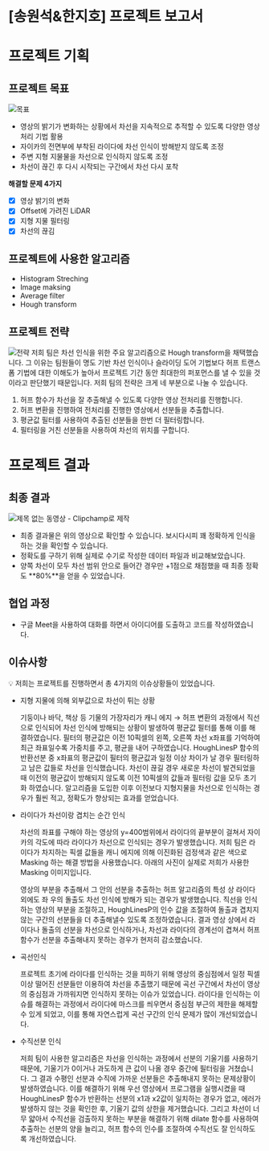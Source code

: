 # [송원석&한지호] 프로젝트 보고서


</aside>

# 프로젝트 기획

## 프로젝트 목표
![목표](https://user-images.githubusercontent.com/62413303/208063032-e54a02da-de23-4323-a8ef-295289dfe1ef.png)

- 영상의 밝기가 변화하는 상황에서 차선을 지속적으로 추적할 수 있도록 다양한 영상처리 기법 활용
- 자이카의 전면부에 부착된 라이다에 차선 인식이 방해받지 않도록 조정
- 주변 지형 지물물을 차선으로 인식하지 않도록 조정
- 차선이 끊긴 후 다시 시작되는 구간에서 차선 다시 포착

**해결할 문제 4가지**

- [x]  영상 밝기의 변화
- [x]  Offset에 가려진 LiDAR
- [x]  지형 지물 필터링
- [x]  차선의 끊김

## 프로젝트에 사용한 알고리즘

- Histogram Streching
- Image maksing
- Average filter
- Hough transform

## 프로젝트 전략
![전략](https://user-images.githubusercontent.com/62413303/208063059-b5a4ebc8-0c37-43c1-8da5-8d25e3bb5f48.png)
 저희 팀은 차선 인식을 위한 주요 알고리즘으로 Hough transform을 채택했습니다. 그 이유는 팀원들이 명도 기반 차선 인식이나 슬라이딩 도어 기법보다 허프 트랜스폼 기법에 대한 이해도가 높아서 프로젝트 기간 동안 최대한의 퍼포먼스를 낼 수 있을 것이라고 판단했기 때문입니다.
  저희 팀의 전략은 크게 네 부분으로 나눌 수 있습니다.

   1. 허프 함수가 차선을 잘 추출해낼 수 있도록 다양한 영상 전처리를 진행합니다.
   2. 허프 변환을 진행하여 전처리를 진행한 영상에서 선분들을 추출합니다.
   3. 평균값 필터를 사용하여 추출된 선분들을 한번 더 필터링합니다.
   4. 필터링을 거친 선분들을 사용하여 차선의 위치를 구합니다.

# 프로젝트 결과

## 최종 결과
![제목 없는 동영상 - Clipchamp로 제작](https://user-images.githubusercontent.com/62413303/208063504-e9f27185-966c-4083-b30d-ae253acc28ee.gif)
- 최종 결과물은 위의 영상으로 확인할 수 있습니다. 보시다시피 꽤 정확하게 인식을 하는 것을 확인할 수 있습니다.
- 정확도를 구하기 위해 실제로 수기로 작성한 데이터 파일과 비교해보았습니다.
- 양쪽 차선이 모두 차선 범위 안으로 들어간 경우만 +1점으로 채점했을 때 최종 정확도 **80%**을 얻을 수 있었습니다.

## 협업 과정

- 구글 Meet을 사용하여 대화를 하면서 아이디어를 도출하고 코드를 작성하였습니다.

## 이슈사항

<aside>
💡 저희는 프로젝트를 진행하면서 총 4가지의 이슈상황들이 있었습니다.

</aside>

- 지형 지물에 의해 외부값으로 차선이 튀는 상황

    기둥이나 바닥, 책상 등 기물의 가장자리가 캐니 에지 → 허프 변환의 과정에서 직선으로 인식되어 차선 인식에 방해되는 상황이 발생하여 평균값 필터를 통해 이를 해결하였습니다.
     필터의 평균값은 이전 10픽셀의 왼쪽, 오른쪽 차선 x좌표를 기억하여 최근 좌표일수록 가중치를 주고, 평균을 내어 구하였습니다. HoughLinesP 함수의 반환선분 중 x좌표의 평균값이 필터의 평균값과 일정 이상 차이가 날 경우 필터링하고 남은 값들로 차선을 인식했습니다. 차선이 끊길 경우 새로운 차선이 발견되었을 때 이전의 평균값이 방해되지 않도록 이전 10픽셀의 값들과 필터링 값을 모두 초기화 하였습니다.
     알고리즘을 도입한 이후 이전보다 지형지물을 차선으로 인식하는 경우가 훨씬 적고, 정확도가 향상되는 효과를 얻었습니다.

- 라이다가 차선이랑 겹치는 순간 인식
    
    차선의 좌표를 구해야 하는 영상의 y=400범위에서 라이다의 끝부분이 걸쳐서 자이카의 각도에 따라 라이다가 차선으로 인식되는 경우가 발생했습니다. 저희 팀은 라이다가 차지하는 픽셀 값들을 캐니 에지에 의해 이진화된 검정색과 같은 색으로 Masking 하는 해결 방법을 사용했습니다. 아래의 사진이 실제로 저희가 사용한 Masking 이미지입니다.
    
    영상의 부분을 추출해서 그 안의 선분을 추출하는 허프 알고리즘의 특성 상 라이다 외에도 좌 우의 돌출도 차선 인식에 방해가 되는 경우가 발생했습니다. 직선을 인식하는 영상의 부분을 조절하고, HoughLinesP의 인수 값을 조절하여 돌출과 겹치지 않는 구간의 선분들을 더 추출해낼수 있도록 조정하였습니다.
    결과 영상 상에서 라이다나 돌출의 선분을 차선으로 인식하거나, 차선과 라이다의 경계선이 겹쳐서 허프 함수가 선분을 추출해내지 못하는 경우가 현저히 감소했습니다.
    
- 곡선인식
    
     프로젝트 초기에 라이다를 인식하는 것을 피하기 위해 영상의 중심점에서 일정 픽셀 이상 떨어진 선분들만 이용하여 차선을 추출했기 때문에 곡선 구간에서 차선이 영상의 중심점과 가까워지면 인식하지 못하는 이슈가 있었습니다.
     라이다을 인식하는 이슈를 해결하는 과정에서 라이다에 마스크를 씌우면서 중심점 부근의 제한을 해제할 수 있게 되었고, 이를 통해 자연스럽게 곡선 구간의 인식 문제가 많이 개선되었습니다.
    
- 수직선분 인식
    
    저희 팀이 사용한 알고리즘은 차선을 인식하는 과정에서 선분의 기울기를 사용하기 때문에, 기울기가 0이거나 과도하게 큰 값이 나올 경우 중간에 필터링을 거쳤습니다. 그 결과 수평인 선분과 수직에 가까운 선분들은 추출해내지 못하는 문제상황이 발생하였습니다.
    이를 해결하기 위해 우선 영상에서 프로그램을 실행시켰을 때 HoughLinesP 함수가 반환하는 선분의 x1과 x2값이 일치하는 경우가 없고, 에러가 발생하지 않는 것을 확인한 후, 기울기 값의 상한을 제거했습니다. 그리고 차선이 너무 얇아서 수직선을 검출하지 못하는 부분을 해결하기 위해 dilate 함수를 사용하여 추출하는 선분의 양을 늘리고, 허프 함수의 인수를 조절하여 수직선도 잘 인식하도록 개선하였습니다.
    
